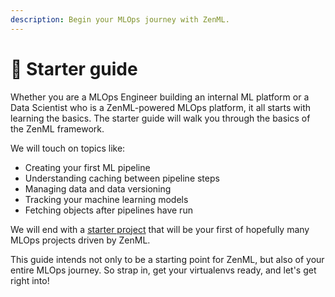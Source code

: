 ```yaml
---
description: Begin your MLOps journey with ZenML.
---
```


# 🐣 Starter guide

Whether you are a MLOps Engineer building an internal ML platform or a Data Scientist who is a ZenML-powered MLOps platform, it all starts with learning the basics. The starter guide will walk you through the basics of the ZenML framework.

We will touch on topics like:

- Creating your first ML pipeline
- Understanding caching between pipeline steps
- Managing data and data versioning
- Tracking your machine learning models
- Fetching objects after pipelines have run

We will end with a [starter project](starter-project.md) that will be your first of hopefully many MLOps projects driven by ZenML.

This guide intends not only to be a starting point for ZenML, but also of your entire MLOps journey. So strap in, get your virtualenvs ready, and let's get right into!